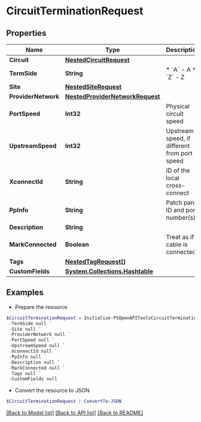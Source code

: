 # CircuitTerminationRequest
## Properties

Name | Type | Description | Notes
------------ | ------------- | ------------- | -------------
**Circuit** | [**NestedCircuitRequest**](NestedCircuitRequest.md) |  | 
**TermSide** | **String** | * &#x60;A&#x60; - A * &#x60;Z&#x60; - Z | 
**Site** | [**NestedSiteRequest**](NestedSiteRequest.md) |  | [optional] 
**ProviderNetwork** | [**NestedProviderNetworkRequest**](NestedProviderNetworkRequest.md) |  | [optional] 
**PortSpeed** | **Int32** | Physical circuit speed | [optional] 
**UpstreamSpeed** | **Int32** | Upstream speed, if different from port speed | [optional] 
**XconnectId** | **String** | ID of the local cross-connect | [optional] 
**PpInfo** | **String** | Patch panel ID and port number(s) | [optional] 
**Description** | **String** |  | [optional] 
**MarkConnected** | **Boolean** | Treat as if a cable is connected | [optional] 
**Tags** | [**NestedTagRequest[]**](NestedTagRequest.md) |  | [optional] 
**CustomFields** | [**System.Collections.Hashtable**](AnyType.md) |  | [optional] 

## Examples

- Prepare the resource
```powershell
$CircuitTerminationRequest = Initialize-PSOpenAPIToolsCircuitTerminationRequest  -Circuit null `
 -TermSide null `
 -Site null `
 -ProviderNetwork null `
 -PortSpeed null `
 -UpstreamSpeed null `
 -XconnectId null `
 -PpInfo null `
 -Description null `
 -MarkConnected null `
 -Tags null `
 -CustomFields null
```

- Convert the resource to JSON
```powershell
$CircuitTerminationRequest | ConvertTo-JSON
```

[[Back to Model list]](../README.md#documentation-for-models) [[Back to API list]](../README.md#documentation-for-api-endpoints) [[Back to README]](../README.md)

